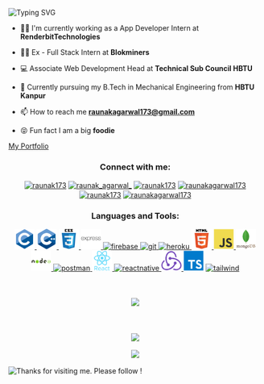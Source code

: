 ![Typing SVG](https://readme-typing-svg.herokuapp.com?font=Architects+Daughter&color=ffffff&size=30&lines=Hey!+It's+Raunak+Agarwal!+👋;A+Full+Stack+MERN+Developer;And+a+React+Native+App+Developer;Currently+a+Junior+at+HBTU!)

- 👨‍💻 I'm currently working as a App Developer Intern at **RenderbitTechnologies**

- 👨‍💻 Ex - Full Stack Intern at **Blokminers**

- 💻 Associate Web Development Head at **Technical Sub Council HBTU** 

- 🏫 Currently pursuing my B.Tech in Mechanical Engineering from **HBTU Kanpur**

- 📫 How to reach me **raunakagarwal173@gmail.com**

- 😝 Fun fact I am a big **foodie**

<a href="https://raunak-dev.netlify.app/">My Portfolio</a>

<h3 align="center">Connect with me:</h3>
<p align="center">
<a href="https://linkedin.com/in/raunak173" target="blank"><img align="center" src="https://raw.githubusercontent.com/rahuldkjain/github-profile-readme-generator/master/src/images/icons/Social/linked-in-alt.svg" alt="raunak173" height="30" width="40" /></a>
<a href="https://www.instagram.com/dill_se_fooodiee/" target="blank"><img align="center" src="https://raw.githubusercontent.com/rahuldkjain/github-profile-readme-generator/master/src/images/icons/Social/instagram.svg" alt="raunak_agarwal_" height="30" width="40" /></a>
<a href="https://www.codechef.com/users/raunak173" target="blank"><img align="center" src="https://cdn.jsdelivr.net/npm/simple-icons@3.1.0/icons/codechef.svg" alt="raunak173" height="30" width="40" /></a>
<a href="https://www.hackerrank.com/raunakagarwal173" target="blank"><img align="center" src="https://raw.githubusercontent.com/rahuldkjain/github-profile-readme-generator/master/src/images/icons/Social/hackerrank.svg" alt="raunakagarwal173" height="30" width="40" /></a>
<a href="https://www.leetcode.com/raunak173" target="blank"><img align="center" src="https://raw.githubusercontent.com/rahuldkjain/github-profile-readme-generator/master/src/images/icons/Social/leet-code.svg" alt="raunak173" height="30" width="40" /></a>
<a href="https://auth.geeksforgeeks.org/user/raunakagarwal173" target="blank"><img align="center" src="https://raw.githubusercontent.com/rahuldkjain/github-profile-readme-generator/master/src/images/icons/Social/geeks-for-geeks.svg" alt="raunakagarwal173" height="30" width="40" /></a>
</p>
<h3 align="center">Languages and Tools:</h3>
<p align="center">  </a> <a href="https://www.cprogramming.com/" target="_blank"> <img src="https://raw.githubusercontent.com/devicons/devicon/master/icons/c/c-original.svg" alt="c" width="40" height="40"/> </a>  </a> <a href="https://www.w3schools.com/cpp/" target="_blank"> <img src="https://raw.githubusercontent.com/devicons/devicon/master/icons/cplusplus/cplusplus-original.svg" alt="cplusplus" width="40" height="40"/> </a> <a href="https://www.w3schools.com/css/" target="_blank"> <img src="https://raw.githubusercontent.com/devicons/devicon/master/icons/css3/css3-original-wordmark.svg" alt="css3" width="40" height="40"/> </a> <a href="https://expressjs.com" target="_blank"> <img src="https://raw.githubusercontent.com/devicons/devicon/master/icons/express/express-original-wordmark.svg" alt="express" width="40" height="40"/> </a>  <a href="https://firebase.google.com/" target="_blank"> <img src="https://www.vectorlogo.zone/logos/firebase/firebase-icon.svg" alt="firebase" width="40" height="40"/> </a> <a href="https://git-scm.com/" target="_blank"> <img src="https://www.vectorlogo.zone/logos/git-scm/git-scm-icon.svg" alt="git" width="40" height="40"/> </a> <a href="https://heroku.com" target="_blank"> <img src="https://www.vectorlogo.zone/logos/heroku/heroku-icon.svg" alt="heroku" width="40" height="40"/> </a> <a href="https://www.w3.org/html/" target="_blank"> <img src="https://raw.githubusercontent.com/devicons/devicon/master/icons/html5/html5-original-wordmark.svg" alt="html5" width="40" height="40"/> </a> <a href="https://developer.mozilla.org/en-US/docs/Web/JavaScript" target="_blank"> <img src="https://raw.githubusercontent.com/devicons/devicon/master/icons/javascript/javascript-original.svg" alt="javascript" width="40" height="40"/> </a>  </a> <a href="https://www.mongodb.com/" target="_blank"> <img src="https://raw.githubusercontent.com/devicons/devicon/master/icons/mongodb/mongodb-original-wordmark.svg" alt="mongodb" width="40" height="40"/> </a>  </a> <a href="https://nodejs.org" target="_blank"> <img src="https://raw.githubusercontent.com/devicons/devicon/master/icons/nodejs/nodejs-original-wordmark.svg" alt="nodejs" width="40" height="40"/> </a> <a href="https://postman.com" target="_blank"> <img src="https://www.vectorlogo.zone/logos/getpostman/getpostman-icon.svg" alt="postman" width="40" height="40"/> </a> <a href="https://reactjs.org/" target="_blank"> <img src="https://raw.githubusercontent.com/devicons/devicon/master/icons/react/react-original-wordmark.svg" alt="react" width="40" height="40"/> </a> <a href="https://reactnative.dev/" target="_blank"> <img src="https://reactnative.dev/img/header_logo.svg" alt="reactnative" width="40" height="40"/> </a> <a href="https://redux.js.org" target="_blank"> <img src="https://raw.githubusercontent.com/devicons/devicon/master/icons/redux/redux-original.svg" alt="redux" width="40" height="40"/> </a> <a href="https://www.typescriptlang.org/" target="_blank"> <img src="https://raw.githubusercontent.com/devicons/devicon/master/icons/typescript/typescript-original.svg" alt="typescript" width="40" height="40"/></a> <a href="https://tailwindcss.com/" target="_blank"> <img src="https://www.vectorlogo.zone/logos/tailwindcss/tailwindcss-icon.svg" alt="tailwind" width="40" height="40"/> </a>
<br/>
<br/>
    <div align='center'>
        <img  style="margin:20px 10px;" src="https://github-readme-stats.vercel.app/api/top-langs/?username=Raunak173&layout=compact&text_color=daf7dc&bg_color=151515">
    </div>
    <br/>
    <p align='center'>
  <a href="#"><img src="https://github-readme-stats.vercel.app/api?username=Raunak173&show_icons=true&count_private=true&theme=dark" width="500"></a>
</p>
<p align="center">
<img height=150 src="https://github-readme-streak-stats.herokuapp.com/?user=Raunak173&theme=github-dark-blue"/>
</p>


 <img height="120" alt="Thanks for visiting me. Please follow !" width="100%" src="https://raw.githubusercontent.com/BrunnerLivio/brunnerlivio/master/images/marquee.svg" /> <br />
